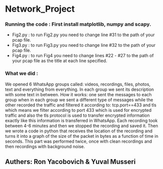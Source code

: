 # Network_Project

### Running the code : First install matplotlib, numpy and scapy. 
* Fig2.py : to run Fig2.py you need to change line #31 to the path of your pcap file.
* Fig3.py : to run Fig3.py you need to change line #32 to the path of your pcap file.
* Fig4.py : to run Fig4 you need to change lines #22 - #27 to the path of your pcap file as the title at each line specified. 


### What we did :
We opened 6 WhatsApp groups called: videos, recordings, files, photos, text and everything from everything. In each group we sent its description with some text in between.
How it works: one sent the messages to each group when in each group we sent a different type of messages while the other recorded the traffic and filtered it according to:
tcp.port==433 and tls which means we filter according to port 433 which is used for encrypted traffic and also the tls protocol is used to transfer encrypted information exactly like this information is transferred in WhatsApp.
Each recording took between 4-6 minutes and then we stopped the recording and saved it.
Then we wrote a code in python that receives the location of the recording and turns it into a graph of the size of the packet in bytes as a function of time in seconds.
This part was performed twice, once with clean recordings and then recordings with background noise.
## Authers: Ron Yacobovich & Yuval Musseri
